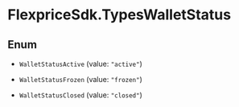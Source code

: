 # FlexpriceSdk.TypesWalletStatus

## Enum


* `WalletStatusActive` (value: `"active"`)

* `WalletStatusFrozen` (value: `"frozen"`)

* `WalletStatusClosed` (value: `"closed"`)



